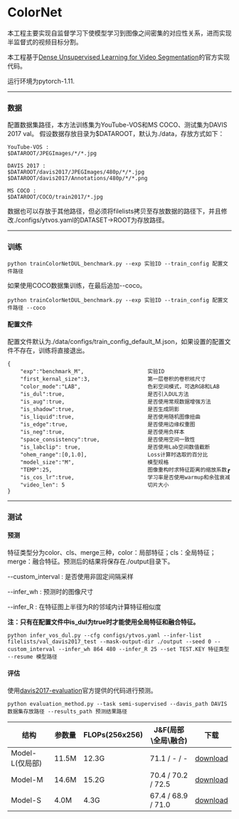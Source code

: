 # ColorNet
本工程主要实现自监督学习下使模型学习到图像之间密集的对应性关系，进而实现半监督式的视频目标分割。

本工程基于[Dense Unsupervised Learning for Video Segmentation](https://github.com/visinf/dense-ulearn-vos)的官方实现代码。


运行环境为pytorch-1.11.


* * *
### 数据
配置数据集路径，本方法训练集为YouTube-VOS和MS COCO、测试集为DAVIS 2017 val。
假设数据存放目录为$DATAROOT，默认为./data，存放方式如下：

```
YouTube-VOS : 
$DATAROOT/JPEGImages/*/*.jpg

DAVIS 2017 : 
$DATAROOT/davis2017/JPEGImages/480p/*/*.jpg
$DATAROOT/davis2017/Annotations/480p/*/*.png

MS COCO : 
$DATAROOT/COCO/train2017/*.jpg
```
数据也可以存放于其他路径，但必须将filelists拷贝至存放数据的路径下，并且修改./configs/ytvos.yaml的DATASET->ROOT为存放路径。

* * *

### 训练
```
python trainColorNetDUL_benchmark.py --exp 实验ID --train_config 配置文件路径
```
如果使用COCO数据集训练，在最后追加--coco。
```
python trainColorNetDUL_benchmark.py --exp 实验ID --train_config 配置文件路径 --coco
```
#### 配置文件
配置文件默认为./data/configs/train_config_default_M.json，如果设置的配置文件不存在，训练将直接退出。

```
{
    "exp":"benchmark_M",                    实验ID
    "first_kernal_size":3,                  第一层卷积的卷积核尺寸
    "color_mode":"LAB",                     色彩空间模式，可选RGB和LAB
    "is_dul":true,                          是否引入DUL方法
    "is_aug":true,                          是否使用常规数据增强方法
    "is_shadow":true,                       是否生成阴影
    "is_liquid":true,                       是否使用随机图像扭曲
    "is_edge":true,                         是否使用边缘权重图
    "is_neg":true,                          是否使用负样本
    "space_consistency":true,               是否使用空间一致性
    "is_labclip": true,                     是否使用Lab空间数值截断
    "ohem_range":[0,1.0],                   Loss计算时选取的百分比
    "model_size":"M",                       模型规格
    "TEMP":25,                              图像重构时求特征距离的缩放系数┏
    "is_cos_lr":true,                       学习率是否使用warmup和余弦衰减
    "video_len": 5                          切片大小
}
```

* * *
### 测试
#### 预测
特征类型分为color、cls、merge三种，color：局部特征；cls：全局特征；merge：融合特征。预测后的结果将保存在./output目录下。

--custom_interval : 是否使用非固定间隔采样

--infer_wh        : 预测时的图像尺寸

--infer_R         : 在特征图上半径为R的邻域内计算特征相似度

**注：只有在配置文件中is_dul为true时才能使用全局特征和融合特征。**
```
python infer_vos_dul.py --cfg configs/ytvos.yaml --infer-list filelists/val_davis2017_test --mask-output-dir ./output --seed 0 --custom_interval --infer_wh 864 480 --infer_R 25 --set TEST.KEY 特征类型 --resume 模型路径
```

#### 评估
使用[davis2017-evaluation](https://github.com/davisvideochallenge/davis2017-evaluation)官方提供的代码进行预测。
```
python evaluation_method.py --task semi-supervised --davis_path DAVIS数据集存放路径 --results_path 预测结果路径
```


| 结构 | 参数量 | FLOPs(256x256) | J&F(局部\全局\融合)      | 下载 |
| --- | --- | --- |--------------------| --- |
| Model-L(仅局部) | 11.5M | 12.3G | 71.1 / - / -       | [download](https://1drv.ms/f/s!AjYPLlUeVYc7nOsBdO2FdlYwPYLX2w?e=LF5gAw) |
| Model-M | 14.6M | 15.2G | 70.4 / 70.2 / 72.5 | [download](https://1drv.ms/f/s!AjYPLlUeVYc7nOsBdO2FdlYwPYLX2w?e=LF5gAw) |
| Model-S | 4.0M | 4.3G | 67.4 / 68.9 / 71.0 | [download](https://1drv.ms/f/s!AjYPLlUeVYc7nOsBdO2FdlYwPYLX2w?e=LF5gAw) |